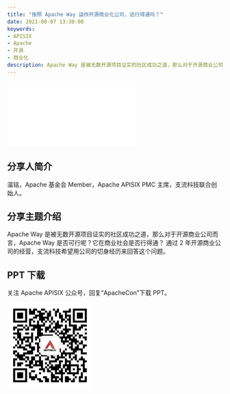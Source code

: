 ```yaml
---
title: "按照 Apache Way 运作开源商业化公司，这行得通吗？"
date: 2021-08-07 13:30:00
keywords:
- APISIX
- Apache
- 开源
- 商业化
description: Apache Way 是被无数开源项目证实的社区成功之道，那么对于开源商业公司而言，Apache Way 是否可行呢？它在商业社会是否行得通？ 通过 2 年开源商业公司的经营，支流科技希望用公司的切身经历来回答这个问题。
---
```


<iframe src="//player.bilibili.com/player.html?aid=419965108&bvid=BV193411q7GW&cid=392832870&page=1" frameborder="0" scrolling="no" allowfullscreen="true" style={{width:"100%", maxHeight: "calc(100vw / 5 * 3)", height: "calc(100vh / 5 * 3)"}}></iframe>

## 分享人简介

温铭，Apache 基金会 Member，Apache APISIX PMC 主席，支流科技联合创始人。

## 分享主题介绍

Apache Way 是被无数开源项目证实的社区成功之道，那么对于开源商业公司而言，Apache Way 是否可行呢？它在商业社会是否行得通？ 通过 2 年开源商业公司的经营，支流科技希望用公司的切身经历来回答这个问题。

## PPT 下载

关注 Apache APISIX 公众号，回复“ApacheCon”下载 PPT。

<img src="../static/img/blog_img/APISIX-wechat.png" alt="Apache APISIX WeChat" style="width: 200px;"/>
